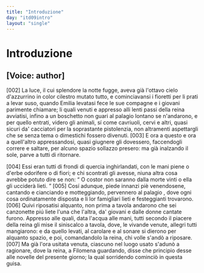 ```yaml
---
title: "Introduzione"
day: "itd09intro"
layout: "single"
---
```

<div id="d09intro" type="introduction" who="author">
 <h1>
  Introduzione
 </h1>
 <p>
  <h2>
   [Voice: author]
  </h2>
 </p>
 <p>
  <a name="p09980002">
   [002]
  </a>
  La luce, il cui splendore la notte fugge, aveva gi&agrave; l'ottavo cielo d'azzurrino in color cilestro mutato tutto, e cominciavansi i fioretti per li prati a levar suso, quando
  <name persref="emilia" type="person">
   Emilia
  </name>
  levatasi fece le sue compagne e i giovani parimente chiamare; li quali venuti e appresso alli lenti passi della reina avviatisi, infino a un
  <name placeref="boschetto-i09" type="place">
   boschetto
  </name>
  non guari al
  <name placeref="palagiobrigata-02" type="place">
   palagio
  </name>
  lontano se n'andarono, e per quello entrati, videro gli animali, s&iacute; come cavriuoli, cervi e altri, quasi sicuri da' cacciatori per la soprastante pistolenzia, non altramenti aspettargli che se senza tema o dimestichi fossero divenuti.
  <a name="p09980003">
   [003]
  </a>
  E ora a questo e ora a quell'altro appressandosi, quasi giugnere gli dovessero, faccendogli correre e saltare, per alcuno spazio sollazzo presero: ma gi&agrave; inalzando il sole, parve a tutti di ritornare.
 </p>
 <p>
  <a name="p09980004">
   [004]
  </a>
  Essi eran tutti di frondi di quercia inghirlandati, con le mani piene o d'erbe odorifere o di fiori; e chi scontrati gli avesse, niuna altra cosa avrebbe potuto dire se non:
  <q direct="unspecified">
   O costor non saranno dalla morte vinti o ella gli uccider&agrave; lieti.
  </q>
  <a name="p09980005">
   [005]
  </a>
  Cos&iacute; adunque, piede innanzi pi&egrave; venendosene, cantando e cianciando e motteggiando, pervennero al
  <name placeref="palagiobrigata-02" type="place">
   palagio
  </name>
  , dove ogni cosa ordinatamente disposta e li lor famigliari lieti e festeggianti trovarono.
  <a name="p09980006">
   [006]
  </a>
  Quivi riposatisi alquanto, non prima a tavola andarono che sei canzonette pi&uacute; liete l'una che l'altra, da' giovani e dalle donne cantate furono. Appresso alle quali, data l'acqua alle mani, tutti secondo il piacere della
  <name persref="emilia" type="person">
   reina
  </name>
  gli mise il siniscalco a tavola, dove, le vivande venute, allegri tutti mangiarono: e da quello levati, al carolare e al sonare si dierono per alquanto spazio, e poi, comandandolo la reina, chi volle s'and&ograve; a riposare.
  <a name="p09980007">
   [007]
  </a>
  Ma gi&agrave; l'ora usitata venuta, ciascuno nel luogo usato s'adun&ograve; a ragionare, dove la reina, a
  <name persref="filomena" type="person">
   Filomena
  </name>
  guardando, disse che principio desse alle novelle del presente giorno; la qual sorridendo cominci&ograve; in questa guisa.
 </p>
</div>